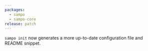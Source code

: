 ```yaml
---
packages:
  - sampo
  - sampo-core
release: patch
---
```


`sampo init` now generates a more up-to-date configuration file and README snippet.
